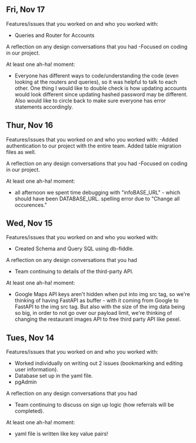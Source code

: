 ## Fri, Nov 17
Features/issues that you worked on and who you worked with:
- Queries and Router for Accounts

A reflection on any design conversations that you had
-Focused on coding in our project.

At least one ah-ha! moment:
- Everyone has different ways to code/understanding the code (even looking at the routers and queries), so it was helpful to talk to each other. One thing I would like to double check is how updating accounts would look different since updating hashed password may be different. Also would like to circle back to make sure everyone has error statements accordingly.

## Thur, Nov 16
Features/issues that you worked on and who you worked with:
-Added authentication to our project with the entire team.  Added table migration files as well.

A reflection on any design conversations that you had
-Focused on coding in our project.

At least one ah-ha! moment:
- all afternoon we spent time debugging with "infoBASE_URL" - which should have been DATABASE_URL. spelling error due to "Change all occurences."

## Wed, Nov 15
Features/issues that you worked on and who you worked with:
- Created Schema and Query SQL using db-fiddle.

A reflection on any design conversations that you had
- Team continuing to details of the third-party API.

At least one ah-ha! moment:
- Google Maps API keys aren't hidden when put into img src tag, so we're thinking of having FastAPI as buffer - with it coming from Google to FastAPI to the img src tag. But also with the size of the img data being so big, in order to not go over our payload limit, we're thinking of changing the restaurant images API to free third party API like pexel.

## Tues, Nov 14
Features/issues that you worked on and who you worked with:
- Worked individually on writing out 2 issues (bookmarking and editing user information).
- Database set up in the yaml file.
- pgAdmin

A reflection on any design conversations that you had
- Team continuing to discuss on sign up logic (how referrals will be completed).

At least one ah-ha! moment:
- yaml file is written like key value pairs!

